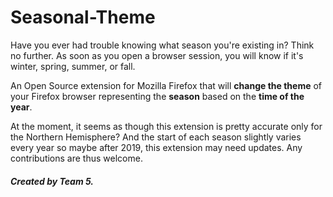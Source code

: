 # Seasonal-Theme

Have you ever had trouble knowing what season you're existing in?  Think no further.  As soon as you open a browser session, you will know if it's winter, spring, summer, or fall.

An Open Source extension for Mozilla Firefox that will **change the theme** of your Firefox browser representing the **season** based on the **time of the year**.

At the moment, it seems as though this extension is pretty accurate only for the Northern Hemisphere?  And the start of each season slightly varies every year so maybe after 2019, this extension may need updates.  Any contributions are thus welcome.

##### Created by Team 5.



